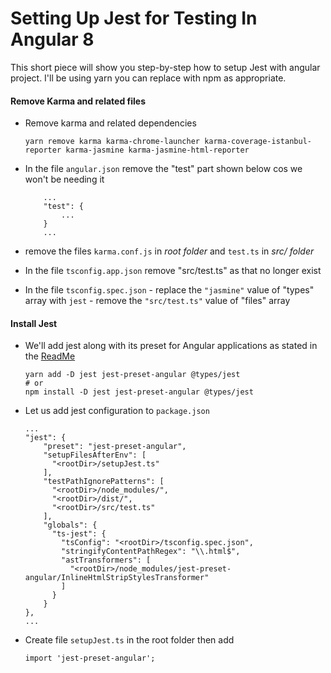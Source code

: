# Setting Up Jest for Testing In Angular 8
This short piece will show you step-by-step how to setup Jest with angular project.
I'll be using yarn you can replace with npm as appropriate.

#### Remove Karma and related files
- Remove karma and related dependencies
    ```
    yarn remove karma karma-chrome-launcher karma-coverage-istanbul-reporter karma-jasmine karma-jasmine-html-reporter
    ```
    
- In the file `angular.json` remove the "test" part shown below cos we won't be needing it
    ```
        ...
        "test": {
            ...
        }
        ...
    ```
-  remove the files `karma.conf.js` in *root folder* and `test.ts` in *src/ folder*

-  In the file `tsconfig.app.json` remove "src/test.ts" as that no longer exist

-  In the file `tsconfig.spec.json` 
       - replace the `"jasmine"` value of "types" array with `jest` 
       - remove the `"src/test.ts"` value of "files" array

#### Install Jest
- We'll add jest along with its preset for Angular applications as stated in the [ReadMe](https://github.com/thymikee/jest-preset-angular/blob/master/README.md)

    ```
    yarn add -D jest jest-preset-angular @types/jest
    # or
    npm install -D jest jest-preset-angular @types/jest
    ```
- Let us add jest configuration to `package.json`

    ```
    ...
    "jest": {
        "preset": "jest-preset-angular",
        "setupFilesAfterEnv": [
          "<rootDir>/setupJest.ts"
        ],
        "testPathIgnorePatterns": [
          "<rootDir>/node_modules/",
          "<rootDir>/dist/",
          "<rootDir>/src/test.ts"
        ],
        "globals": {
          "ts-jest": {
            "tsConfig": "<rootDir>/tsconfig.spec.json",
            "stringifyContentPathRegex": "\\.html$",
            "astTransformers": [
              "<rootDir>/node_modules/jest-preset-angular/InlineHtmlStripStylesTransformer"
            ]
          }
        }
    },
    ...
    ```
- Create file `setupJest.ts` in the root folder then add

    ```
    import 'jest-preset-angular';
    ```
